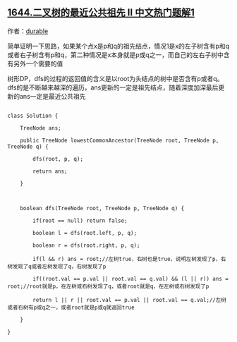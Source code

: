## [1644.二叉树的最近公共祖先 II 中文热门题解1](https://leetcode.cn/problems/lowest-common-ancestor-of-a-binary-tree-ii/solutions/100000/dfszhao-dao-zui-jin-gong-gong-zu-xian-by-e5bs)

作者：[durable](https://leetcode.cn/u/durable)

简单证明一下思路，如果某个点x是p和q的祖先结点，情况1是x的左子树含有p和q或者右子树含有p和q，第二种情况是x本身就是p或q之一，而自己的左右子树中含有另外一个需要的值
树形DP，dfs的过程的返回值的含义是以root为头结点的树中是否含有p或者q。dfs的是不断越来越深的遍历，ans更新的一定是祖先结点，随着深度加深最后更新的ans一定是最近公共祖先
```
class Solution {
    TreeNode ans;
    public TreeNode lowestCommonAncestor(TreeNode root, TreeNode p, TreeNode q) {
        dfs(root, p, q);
        return ans;
    }

    boolean dfs(TreeNode root, TreeNode p, TreeNode q) {
        if(root == null) return false;
        boolean l = dfs(root.left, p, q);
        boolean r = dfs(root.right, p, q);
        if(l && r) ans = root;//左树true，右树也是true，说明左树发现了p，右树发现了q或者左树发现了q，右树发现了p
        if((root.val == p.val || root.val == q.val) && (l || r)) ans = root;//root就是p，在左树或右树发现了q，或者root就是q，在左树或右树发现了p
        return l || r || root.val == p.val || root.val == q.val;//左树或者右树有p或q之一，或者root就是p或q就返回true
    }
}
```
